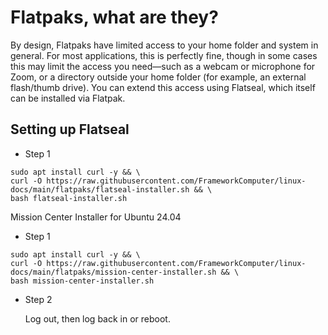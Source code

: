 # Flatpaks, what are they?

By design, Flatpaks have limited access to your home folder and system in general. For most applications, this is perfectly fine, though in some cases this may limit the access you need—such as a webcam or microphone for Zoom, or a directory outside your home folder (for example, an external flash/thumb drive). You can extend this access using Flatseal, which itself can be installed via Flatpak.

## Setting up Flatseal

- Step 1

```
sudo apt install curl -y && \
curl -O https://raw.githubusercontent.com/FrameworkComputer/linux-docs/main/flatpaks/flatseal-installer.sh && \
bash flatseal-installer.sh
```

Mission Center Installer for Ubuntu 24.04

- Step 1

```
sudo apt install curl -y && \
curl -O https://raw.githubusercontent.com/FrameworkComputer/linux-docs/main/flatpaks/mission-center-installer.sh && \
bash mission-center-installer.sh
```

- Step 2

    Log out, then log back in or reboot.
